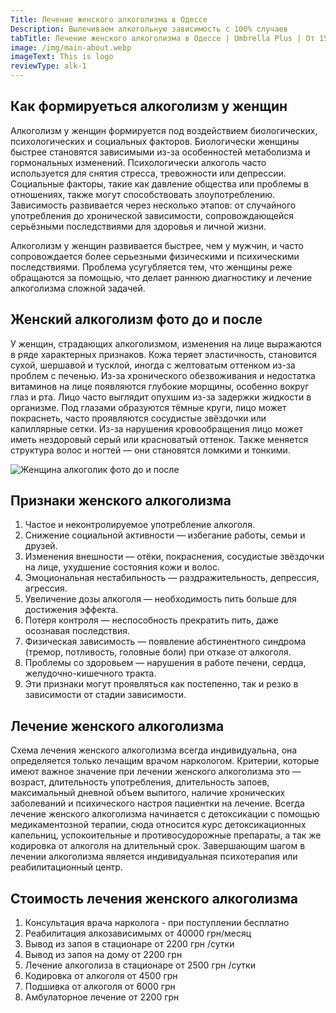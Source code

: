 ```yaml
---
Title: Лечение женского алкоголизма в Одессе
Description: Вылечиваем алкогольную зависимость с 100% случаев
tabTitle: Лечение женского алкоголизма в Одессе | Umbrella Plus | От 1500 грн
image: /img/main-about.webp
imageText: This is logo
reviewType: alk-1
---
```


## Как формируеться алкоголизм у женщин

Алкоголизм у женщин формируется под воздействием биологических, психологических и социальных факторов. Биологически женщины быстрее становятся зависимыми из-за особенностей метаболизма и гормональных изменений. Психологически алкоголь часто используется для снятия стресса, тревожности или депрессии. Социальные факторы, такие как давление общества или проблемы в отношениях, также могут способствовать злоупотреблению. Зависимость развивается через несколько этапов: от случайного употребления до хронической зависимости, сопровождающейся серьёзными последствиями для здоровья и личной жизни.

Алкоголизм у женщин развивается быстрее, чем у мужчин, и часто сопровождается более серьезными физическими и психическими последствиями. Проблема усугубляется тем, что женщины реже обращаются за помощью, что делает раннюю диагностику и лечение алкоголизма сложной задачей.

## Женский алкоголизм фото до и после

У женщин, страдающих алкоголизмом, изменения на лице выражаются в ряде характерных признаков. Кожа теряет эластичность, становится сухой, шершавой и тусклой, иногда с желтоватым оттенком из-за проблем с печенью. Из-за хронического обезвоживания и недостатка витаминов на лице появляются глубокие морщины, особенно вокруг глаз и рта. Лицо часто выглядит опухшим из-за задержки жидкости в организме. Под глазами образуются тёмные круги, лицо может покраснеть, часто проявляются сосудистые звёздочки или капиллярные сетки. Из-за нарушения кровообращения лицо может иметь нездоровый серый или красноватый оттенок. Также меняется структура волос и ногтей — они становятся ломкими и тонкими.

![Женщина алкоголик фото до и после](/img/genshina-alc.jpg)

## Признаки женского алкоголизма

1. Частое и неконтролируемое употребление алкоголя.
2. Снижение социальной активности — избегание работы, семьи и друзей.
3. Изменения внешности — отёки, покраснения, сосудистые звёздочки на лице, ухудшение состояния кожи и волос.
4. Эмоциональная нестабильность — раздражительность, депрессия, агрессия.
5. Увеличение дозы алкоголя — необходимость пить больше для достижения эффекта.
6. Потеря контроля — неспособность прекратить пить, даже осознавая последствия.
7. Физическая зависимость — появление абстинентного синдрома (тремор, потливость, головные боли) при отказе от алкоголя.
8. Проблемы со здоровьем — нарушения в работе печени, сердца, желудочно-кишечного тракта.
9. Эти признаки могут проявляться как постепенно, так и резко в зависимости от стадии зависимости.

## Лечение женского алкоголизма

Схема лечения женского алкоголизма всегда индивидуальна, она определяется только лечащим врачом наркологом. Критерии, которые имеют важное значение при лечении женского алкоголизма это — возраст, длительность употребления, длительность запоев, максимальный дневной объем выпитого, наличие хронических заболеваний и психического настроя пациентки на лечение. Всегда лечение женского алкоголизма начинается с детоксикации с помощью медикаментозной терапии, сюда относится курс детоксикационных капельниц, успокоительные и противосудорожные препараты, а так же кодировка от алкоголя на длительный срок. Завершающим шагом в лечении алкоголизма является индивидуальная психотерапия или реабилитационный центр.

## Стоимость лечения женского алкоголизма

1. Консультация врача нарколога - при поступлении бесплатно
2. Реабилитация алкозависимымх от 40000 грн/месяц
3. Вывод из запоя в стационаре от 2200 грн /сутки
4. Вывод из запоя на дому от 2200 грн
5. Лечение алкоголиза в стационаре от 2500 грн /сутки
6. Кодировка от алкоголя от 4500 грн
7. Подшивка от алкоголя от 6000 грн
8. Амбулаторное лечение от 2200 грн
